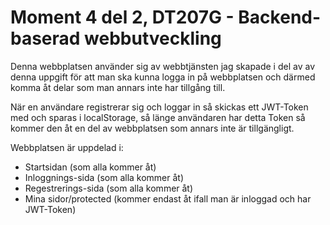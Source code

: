 # Moment 4 del 2, DT207G - Backend-baserad webbutveckling
Denna webbplatsen använder sig av webbtjänsten jag skapade i del av av denna uppgift för att man ska kunna logga in på webbplatsen och därmed komma åt delar som man annars inte har tillgång till.

När en användare registrerar sig och loggar in så skickas ett JWT-Token med och sparas i localStorage, så länge användaren har detta Token så kommer den åt en del av webbplatsen som annars inte är tillgängligt. 

Webbplatsen är uppdelad i: 
* Startsidan (som alla kommer åt)
* Inloggnings-sida (som alla kommer åt)
* Regestrerings-sida (som alla kommer åt)
* Mina sidor/protected (kommer endast åt ifall man är inloggad och har JWT-Token)




